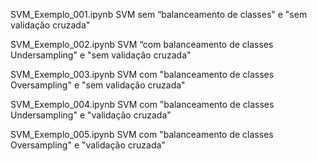 SVM_Exemplo_001.ipynb
  SVM sem “balanceamento de classes" e "sem validação cruzada"

SVM_Exemplo_002.ipynb
	SVM “com balanceamento de classes Undersampling" e "sem validação cruzada"

SVM_Exemplo_003.ipynb
	SVM com "balanceamento de classes Oversampling" e "sem validação cruzada"

SVM_Exemplo_004.ipynb
	SVM com "balanceamento de classes Undersampling" e "validação cruzada"

SVM_Exemplo_005.ipynb
	SVM com "balanceamento de classes Oversampling" e "validação cruzada"
